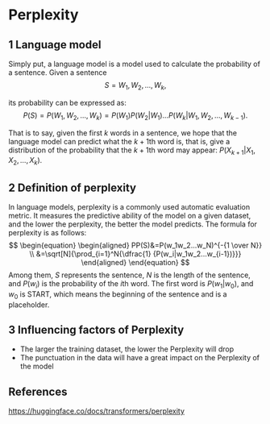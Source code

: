 # Perplexity

## 1 Language model
Simply put, a language model is a model used to calculate the probability of a sentence. Given a sentence
$$S=W_1,W_2,...,W_k,$$

its probability can be expressed as:
$$P(S)=P(W_1,W_2,...,W_k)=P(W_1)P(W_2|W_1)...P(W_k|W_1,W_2,...,W_{k-1}).$$

That is to say, given the first $k$ words in a sentence, we hope that the language model can predict what the $k+1$th word is, that is, give a distribution of the probability that the $k+1$th word may appear: $P(X_{k+1}|X_1,X_2,...,X_k)$.
## 2 Definition of perplexity
In language models, perplexity is a commonly used automatic evaluation metric. It measures the predictive ability of the model on a given dataset, and the lower the perplexity, the better the model predicts.
The formula for perplexity is as follows:
$$
\begin{equation}
\begin{aligned}
PP(S)&=P(w_1w_2...w_N)^{-{1 \over N}} \\
     &=\sqrt[N]{\prod_{i=1}^N{\dfrac{1} {P(w_i|w_1w_2...w_{i-1})}}}
\end{aligned}
\end{equation}
$$
 Among them, $S$ represents the sentence, $N$ is the length of the sentence, and $P(w_i)$ is the probability of the $i$th word. The first word is $P(w_1|w_0)$, and $w_0$ is START, which means the beginning of the sentence and is a placeholder.
## 3 Influencing factors of Perplexity

- The larger the training dataset, the lower the Perplexity will drop  
- The punctuation in the data will have a great impact on the Perplexity of the model
## References
https://huggingface.co/docs/transformers/perplexity






